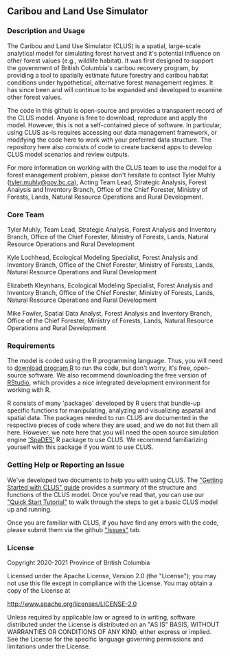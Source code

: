 ## Caribou and Land Use Simulator
### Description and Usage
The Caribou and Land Use Simulator (CLUS) is a spatial, large-scale analytical model for simulating forest harvest and it's potential influence on other forest values (e.g., wildlife habitat). It was first designed to support the government of British Columbia's caribou recovery program, by providing a tool to spatially estimate future forestry and caribou habitat conditions under hypothetical, alternative forest management regimes. It has since been and will continue to be expanded and developed to examine other forest values. 

The code in this github is open-source and provides a transparent record of the CLUS model. Anyone is free to download, reproduce and apply the model. However, this is not a self-contained piece of software. In particular, using CLUS as-is requires accessing our data management framework, or modifying the code here to work with your preferred data structure. The repository here also consists of code to create backend apps to develop CLUS model scenarios and review outputs. 

For more information on working with the CLUS team to use the model for a forest management problem, please don't hesitate to contact Tyler Muhly (tyler.muhly@gov.bc.ca), Acting Team Lead, Strategic Analysis, Forest Analysis and Inventory Branch, Office of the Chief Forester, Ministry of Forests, Lands, Natural Resource Operations and Rural Development.  

### Core Team
Tyler Muhly, Team Lead, Strategic Analysis, Forest Analysis and Inventory Branch, Office of the Chief Forester, Ministry of Forests, Lands, Natural Resource Operations and Rural Development

Kyle Lochhead, Ecological Modeling Specialist, Forest Analysis and Inventory Branch, Office of the Chief Forester, Ministry of Forests, Lands, Natural Resource Operations and Rural Development

Elizabeth Kleynhans, Ecological Modeling Specialist, Forest Analysis and Inventory Branch, Office of the Chief Forester, Ministry of Forests, Lands, Natural Resource Operations and Rural Development

Mike Fowler, Spatial Data Analyst, Forest Analysis and Inventory Branch, Office of the Chief Forester, Ministry of Forests, Lands, Natural Resource Operations and Rural Development


### Requirements
The model is coded using the R programming language. Thus, you will need to [download program R](https://cran.r-project.org/bin/windows/base/) to run the code, but don't worry, it's free, open-source software. We also recommend downloading the free version of [RStudio](https://rstudio.com/products/rstudio/download/), which provides a nice integrated development environment for working with R. 

R consists of many 'packages' developed by R users that bundle-up specific functions for manipulating, analyzing and visualizing aspatail and spatial data. The packages needed to run CLUS are documented in the respective pieces of code where they are used, and we do not list them all here. However, we note here that you will need the open source simulation engine ['SpaDES'](https://spades.predictiveecology.org/) R package to use CLUS. We recommend familiarizing yourself with this package if you want to use CLUS.

### Getting Help or Reporting an Issue
We've developed two documents to help you with using CLUS. The ["Getting Started with CLUS" guide](https://github.com/bcgov/clus/blob/master/documentation/getting_started_with_clus.Rmd) provides a summary of the structure and functions of the CLUS model. Once you've read that, you can use our ["Quick Start Tutorial"](https://github.com/bcgov/clus/blob/master/documentation/clus_quick_start_tutorial.Rmd) to walk through the steps to get a basic CLUS model up and running. 

Once you are familiar with CLUS, if you have find any errors with the code, please submit them via the github  ["Issues"](https://github.com/bcgov/clus/issues) tab.

### License
Copyright 2020-2021 Province of British Columbia

Licensed under the Apache License, Version 2.0 (the "License");
you may not use this file except in compliance with the License.
You may obtain a copy of the License at 

   http://www.apache.org/licenses/LICENSE-2.0

Unless required by applicable law or agreed to in writing, software
distributed under the License is distributed on an "AS IS" BASIS,
WITHOUT WARRANTIES OR CONDITIONS OF ANY KIND, either express or implied.
See the License for the specific language governing permissions and
limitations under the License.
